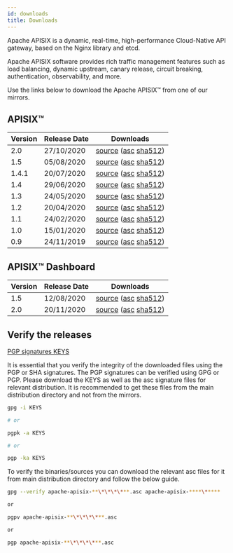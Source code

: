 ```yaml
---
id: downloads
title: Downloads
---
```

Apache APISIX is a dynamic, real-time, high-performance Cloud-Native API gateway, based on the Nginx library and etcd.

Apache APISIX software provides rich traffic management features such as load balancing, dynamic upstream, canary release, circuit breaking, authentication, observability, and more.

Use the links below to download the Apache APISIX™ from one of our mirrors.

## APISIX™

| Version | Release Date | Downloads                                                                                                                                                                                                                                                                                                             |
| ------- | ------------ | --------------------------------------------------------------------------------------------------------------------------------------------------------------------------------------------------------------------------------------------------------------------------------------------------------------------- |
| 2.0     | 27/10/2020   | [source](https://www.apache.org/dyn/closer.cgi/apisix/2.0/apache-apisix-2.0-src.tgz) ([asc](https://downloads.apache.org/apisix/2.0/apache-apisix-2.0-src.tgz.asc) [sha512](https://downloads.apache.org/apisix/2.0/apache-apisix-2.0-src.tgz.sha512))
| 1.5     | 05/08/2020   | [source](https://www.apache.org/dyn/closer.cgi/apisix/1.5/apache-apisix-1.5-src.tar.gz) ([asc](https://downloads.apache.org/apisix/1.5/apache-apisix-1.5-src.tar.gz.asc) [sha512](https://downloads.apache.org/apisix/1.5/apache-apisix-1.5-src.tar.gz.sha512))                                                       |
| 1.4.1   | 20/07/2020   | [source](https://www.apache.org/dyn/closer.cgi/apisix/1.4.1/apache-apisix-1.4.1-src.tar.gz) ([asc](https://downloads.apache.org/apisix/1.4.1/apache-apisix-1.4.1-src.tar.gz.asc) [sha512](https://downloads.apache.org/apisix/1.4.1/apache-apisix-1.4.1-src.tar.gz.sha512))                                           |
| 1.4     | 29/06/2020   | [source](https://www.apache.org/dyn/closer.cgi/apisix/apisix/1.4/apache-apisix-1.4-incubating-src.tar.gz) ([asc](https://downloads.apache.org/apisix/apisix/1.4/apache-apisix-1.4-incubating-src.tar.gz.asc) [sha512](https://downloads.apache.org/apisix/apisix/1.4/apache-apisix-1.4-incubating-src.tar.gz.sha512)) |
| 1.3     | 24/05/2020   | [source](https://www.apache.org/dyn/closer.cgi/apisix/apisix/1.3/apache-apisix-1.3-incubating-src.tar.gz) ([asc](https://downloads.apache.org/apisix/apisix/1.3/apache-apisix-1.3-incubating-src.tar.gz.asc) [sha512](https://downloads.apache.org/apisix/apisix/1.3/apache-apisix-1.3-incubating-src.tar.gz.sha512)) |
| 1.2     | 20/04/2020   | [source](https://www.apache.org/dyn/closer.cgi/apisix/apisix/1.2/apache-apisix-1.2-incubating-src.tar.gz) ([asc](https://downloads.apache.org/apisix/apisix/1.2/apache-apisix-1.2-incubating-src.tar.gz.asc) [sha512](https://downloads.apache.org/apisix/apisix/1.2/apache-apisix-1.2-incubating-src.tar.gz.sha512)) |
| 1.1     | 24/02/2020   | [source](https://www.apache.org/dyn/closer.cgi/apisix/apisix/1.1/apache-apisix-1.1-incubating-src.tar.gz) ([asc](https://downloads.apache.org/apisix/apisix/1.1/apache-apisix-1.1-incubating-src.tar.gz.asc) [sha512](https://downloads.apache.org/apisix/apisix/1.1/apache-apisix-1.1-incubating-src.tar.gz.sha512)) |
| 1.0     | 15/01/2020   | [source](https://www.apache.org/dyn/closer.cgi/apisix/apisix/1.0/apache-apisix-1.0-incubating-src.tar.gz) ([asc](https://downloads.apache.org/apisix/apisix/1.0/apache-apisix-1.0-incubating-src.tar.gz.asc) [sha512](https://downloads.apache.org/apisix/apisix/1.0/apache-apisix-1.0-incubating-src.tar.gz.sha512)) |
| 0.9     | 24/11/2019   | [source](https://www.apache.org/dyn/closer.cgi/apisix/apisix/0.9/apache-apisix-0.9-incubating-src.tar.gz) ([asc](https://downloads.apache.org/apisix/apisix/0.9/apache-apisix-0.9-incubating-src.tar.gz.asc) [sha512](https://downloads.apache.org/apisix/apisix/0.9/apache-apisix-0.9-incubating-src.tar.gz.sha512)) |

## APISIX™ Dashboard

| Version | Release Date | Downloads                                                                                                                                                                                                                                                                                                       |
| ------- | ------------ | --------------------------------------------------------------------------------------------------------------------------------------------------------------------------------------------------------------------------------------------------------------------------------------------------------------- |
| 1.5     | 12/08/2020   | [source](https://www.apache.org/dyn/closer.cgi/apisix/dashboard-1.5/apache-apisix-dashboard-1.5.tar.gz) ([asc](https://downloads.apache.org/apisix/dashboard-1.5/apache-apisix-dashboard-1.5.tar.gz.asc) [sha512](https://downloads.apache.org/apisix/dashboard-1.5/apache-apisix-dashboard-1.5.tar.gz.sha512)) |
| 2.0     | 20/11/2020   | [source](https://www.apache.org/dyn/closer.cgi/apisix/dashboard-2.0/apache-apisix-dashboard-2.0-src.tgz) ([asc](https://downloads.apache.org/apisix/dashboard-2.0/apache-apisix-dashboard-2.0-src.tgz.asc) [sha512](https://downloads.apache.org/apisix/dashboard-2.0/apache-apisix-dashboard-2.0-src.tgz.sha512)) |

## Verify the releases

[PGP signatures KEYS](https://downloads.apache.org/apisix/KEYS)

It is essential that you verify the integrity of the downloaded files using the PGP or SHA signatures. The PGP signatures can be verified using GPG or PGP. Please download the KEYS as well as the asc signature files for relevant distribution. It is recommended to get these files from the main distribution directory and not from the mirrors.

```sh
gpg -i KEYS

# or

pgpk -a KEYS

# or

pgp -ka KEYS
```

To verify the binaries/sources you can download the relevant asc files for it from main distribution directory and follow the below guide.

```sh
gpg --verify apache-apisix-**\*\*\*\***.asc apache-apisix-****\*****

or

pgpv apache-apisix-**\*\*\*\***.asc

or

pgp apache-apisix-**\*\*\*\***.asc
```
